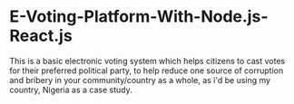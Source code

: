 # E-Voting-Platform-With-Node.js-React.js
This is a basic electronic voting system which helps citizens to cast votes for their preferred political party, to help reduce one source of corruption and bribery in your community/country as a whole, as i'd be using my country, Nigeria as a case study.
